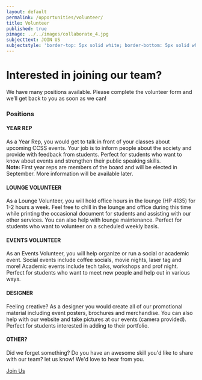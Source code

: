 ```yaml
---
layout: default
permalink: /opportunities/volunteer/
title: Volunteer
published: true
pimage: ../../images/collaborate_4.jpg
subjecttext: JOIN US
subjectstyle: 'border-top: 5px solid white; border-bottom: 5px solid white;'
---
```

<div class='content-wrap'>
	<h1>Interested in joining our team?</h1>
    <p> We have many positions available. Please complete the volunteer form and we’ll get back to you as soon as we can!</p>
    <h3>Positions</h3>
    <h4>YEAR REP</h4>
    <p>As a Year Rep, you would get to talk in front of your classes about upcoming CCSS events. Your job is to inform people about the society and provide with feedback from students. Perfect for students who want to know about events and strengthen their public speaking skills.
    <br><strong>Note: </strong>First year reps are members of the board and will be elected in September. More information will be available later.</p>
    <h4>LOUNGE VOLUNTEER</h4>
    <p>As a Lounge Volunteer, you will hold office hours in the lounge (HP 4135) for 1-2 hours a week. Feel free to chill in the lounge and office during this time while printing the occasional document for students and assisting with our other services. You can also help with lounge maintenance. Perfect for students who want to volunteer on a scheduled weekly basis.</p>
    <h4>EVENTS VOLUNTEER</h4>
    <p>As an Events Volunteer, you will help organize or run a social or academic event. Social events include coffee socials, movie nights, laser tag and more! Academic events include tech talks, workshops and prof night. Perfect for students who want to meet new people and help out in various ways.</p>
    <h4>DESIGNER</h4>
    <p>Feeling creative? As a designer you would create all of our promotional material including event posters, brochures and merchandise. You can also help with our website and take pictures at our events (camera provided). Perfect for students interested in adding to their portfolio.</p>
    <h4>OTHER?</h4>
    <p>Did we forget something? Do you have an awesome skill you'd like to share with our team? let us know! We'd love to hear from you.</p>
    <a class='classy-link bottom-page-link' href="https://goo.gl/forms/TsKthHTzsr2jge122" target="_blank">Join Us</a>
</div>
